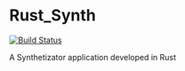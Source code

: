 # Rust_Synth
[![Build Status](https://travis-ci.org/VikingPingvin/Rust_Synth.svg?branch=master)](https://travis-ci.org/VikingPingvin/Rust_Synth)

A Synthetizator application developed in Rust
